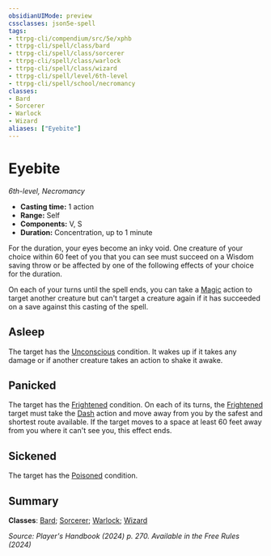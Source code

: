 ```yaml
---
obsidianUIMode: preview
cssclasses: json5e-spell
tags:
- ttrpg-cli/compendium/src/5e/xphb
- ttrpg-cli/spell/class/bard
- ttrpg-cli/spell/class/sorcerer
- ttrpg-cli/spell/class/warlock
- ttrpg-cli/spell/class/wizard
- ttrpg-cli/spell/level/6th-level
- ttrpg-cli/spell/school/necromancy
classes:
- Bard
- Sorcerer
- Warlock
- Wizard
aliases: ["Eyebite"]
---
```

# Eyebite
*6th-level, Necromancy*  


- **Casting time:** 1 action
- **Range:** Self
- **Components:** V, S
- **Duration:** Concentration, up to 1 minute

For the duration, your eyes become an inky void. One creature of your choice within 60 feet of you that you can see must succeed on a Wisdom saving throw or be affected by one of the following effects of your choice for the duration.

On each of your turns until the spell ends, you can take a [Magic](3-Mechanics/CLI/rules/actions.md#Magic) action to target another creature but can't target a creature again if it has succeeded on a save against this casting of the spell.

## Asleep

The target has the [Unconscious](3-Mechanics/CLI/rules/conditions.md#Unconscious) condition. It wakes up if it takes any damage or if another creature takes an action to shake it awake.

## Panicked

The target has the [Frightened](3-Mechanics/CLI/rules/conditions.md#Frightened) condition. On each of its turns, the [Frightened](3-Mechanics/CLI/rules/conditions.md#Frightened) target must take the [Dash](3-Mechanics/CLI/rules/actions.md#Dash) action and move away from you by the safest and shortest route available. If the target moves to a space at least 60 feet away from you where it can't see you, this effect ends.

## Sickened

The target has the [Poisoned](3-Mechanics/CLI/rules/conditions.md#Poisoned) condition.

## Summary

**Classes**: [Bard](list-spells-classes-bard); [Sorcerer](list-spells-classes-sorcerer); [Warlock](list-spells-classes-warlock); [Wizard](list-spells-classes-wizard)

*Source: Player's Handbook (2024) p. 270. Available in the Free Rules (2024)*